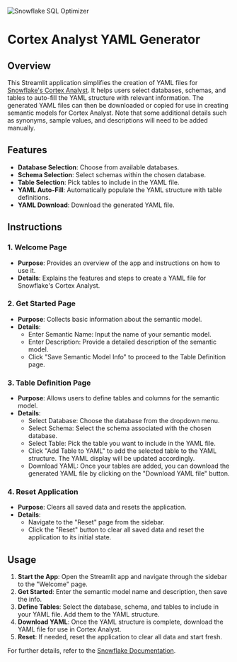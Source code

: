 ![Snowflake SQL Optimizer](https://github.com/Snowflake-Labs/snowflake-demo-streamlit/raw/main/shared_assets/sis-header.jpeg)
# Cortex Analyst YAML Generator

## Overview

This Streamlit application simplifies the creation of YAML files for [Snowflake's Cortex Analyst](https://docs.snowflake.com/LIMITEDACCESS/snowflake-cortex/cortex-analyst-overview#overview). It helps users select databases, schemas, and tables to auto-fill the YAML structure with relevant information. The generated YAML files can then be downloaded or copied for use in creating semantic models for Cortex Analyst. Note that some additional details such as synonyms, sample values, and descriptions will need to be added manually.

## Features

- **Database Selection**: Choose from available databases.
- **Schema Selection**: Select schemas within the chosen database.
- **Table Selection**: Pick tables to include in the YAML file.
- **YAML Auto-Fill**: Automatically populate the YAML structure with table definitions.
- **YAML Download**: Download the generated YAML file.

## Instructions

### 1. Welcome Page
- **Purpose**: Provides an overview of the app and instructions on how to use it.
- **Details**: Explains the features and steps to create a YAML file for Snowflake's Cortex Analyst.

### 2. Get Started Page
- **Purpose**: Collects basic information about the semantic model.
- **Details**: 
  - Enter Semantic Name: Input the name of your semantic model.
  - Enter Description: Provide a detailed description of the semantic model.
  - Click "Save Semantic Model Info" to proceed to the Table Definition page.

### 3. Table Definition Page
- **Purpose**: Allows users to define tables and columns for the semantic model.
- **Details**:
  - Select Database: Choose the database from the dropdown menu.
  - Select Schema: Select the schema associated with the chosen database.
  - Select Table: Pick the table you want to include in the YAML file.
  - Click "Add Table to YAML" to add the selected table to the YAML structure. The YAML display will be updated accordingly.
  - Download YAML: Once your tables are added, you can download the generated YAML file by clicking on the "Download YAML file" button.

### 4. Reset Application
- **Purpose**: Clears all saved data and resets the application.
- **Details**: 
  - Navigate to the "Reset" page from the sidebar.
  - Click the "Reset" button to clear all saved data and reset the application to its initial state.

## Usage

1. **Start the App**: Open the Streamlit app and navigate through the sidebar to the "Welcome" page.
2. **Get Started**: Enter the semantic model name and description, then save the info.
3. **Define Tables**: Select the database, schema, and tables to include in your YAML file. Add them to the YAML structure.
4. **Download YAML**: Once the YAML structure is complete, download the YAML file for use in Cortex Analyst.
5. **Reset**: If needed, reset the application to clear all data and start fresh.

For further details, refer to the [Snowflake Documentation](https://docs.snowflake.com/LIMITEDACCESS/snowflake-cortex/semantic-model-spec#label-semantic-model-tips).
